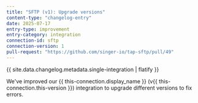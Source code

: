 ```yaml
---
title: "SFTP (v1): Upgrade versions"
content-type: "changelog-entry"
date: 2025-07-17
entry-type: improvement
entry-category: integration
connection-id: sftp
connection-version: 1
pull-request: "https://github.com/singer-io/tap-sftp/pull/49"
---
```

{{ site.data.changelog.metadata.single-integration | flatify }}

We've improved our {{ this-connection.display_name }} (v{{ this-connection.this-version }}) integration to upgrade different versions to fix errors.
